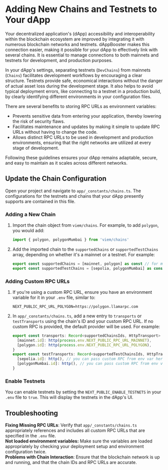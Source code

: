 # Adding New Chains and Testnets to Your dApp

Your decentralized application's (dApp) accessibility and interoperability within the blockchain ecosystem are improved by integrating it with numerous blockchain networks and testnets. dAppBooster makes this connection easier, making it possible for your dApp to effectively link with several chains. It is essential to manage connections to both mainnets and testnets for development, and production purposes.

In your dApp's settings, separating testnets (`DevChains`) from mainnets (`Chains`) facilitates development workflows by encouraging a clear structure. Testnets provide safe, economical interactions without the danger of actual asset loss during the development stage. It also helps to avoid typical deployment errors, like connecting to a testnet in a production build, by clearly identifying different environments in your configuration files.

There are several benefits to storing RPC URLs as environment variables:

- Prevents sensitive data from entering your application, thereby lowering the risk of security flaws.
- Facilitates maintenance and updates by making it simple to update RPC URLs without having to change the code.
- Allows distinct RPC URLs to be used in development and production environments, ensuring that the right networks are utilized at every stage of development.

Following these guidelines ensures your dApp remains adaptable, secure, and easy to maintain as it scales across different networks.

## Update the Chain Configuration

Open your project and navigate to `app/_constants/chains.ts`. The configurations for the testnets and chains that your dApp presently supports are contained in this file.

### Adding a New Chain

1. Import the chain object from `viem/chains`. For example, to add `polygon`, you would add:

   ```ts
   import { polygon, polygonMumbai } from 'viem/chains'
   ```

2. Add the imported chain to the `supportedChains` or `supportedTestChains` array, depending on whether it's a mainnet or a testnet. For example:

   ```ts
   export const supportedChains = [mainnet, polygon] as const // for mainnets
   export const supportedTestChains = [sepolia, polygonMumbai] as const //for testnets
   ```

### Adding Custom RPC URLs

1. If you're using a custom RPC URL, ensure you have an environment variable for it in your `.env` file, similar to:

   ```env
   NEXT_PUBLIC_RPC_URL_POLYGON=https://polygon.llamarpc.com
   ```

2. In `app/_constants/chains.ts`, add a new entry to `transports` or `testTransports` using the chain's ID and your custom RPC URL. If no custom RPC is provided, the default provider will be used. For example:

   ```ts
   export const transports: Record<supportedChainsIds, HttpTransport> = {
     [mainnet.id]: http(process.env.NEXT_PUBLIC_RPC_URL_MAINNET),
     [polygon.id]: http(process.env.NEXT_PUBLIC_RPC_URL_POLYGON),
   }
   export const testTransports: Record<supportedTestChainsIds, HttpTransport> = {
     [sepolia.id]: http(), // you can pass custom RPC from env var here too
     [polygonMumbai.id]: http(), // you can pass custom RPC from env var here too
   }
   ```

### Enable Testnets

You can enable testnets by setting the `NEXT_PUBLIC_ENABLE_TESTNETS` in your `.env` file to `true`. This will display the testnets in the dApp's UI.

## Troubleshooting

**Fixing Missing RPC URLs**: Verify that `app/_constants/chains.ts` appropriately references and includes all custom RPC URLs that are specified in the `.env` file.  
**Not loaded environment variables:** Make sure the variables are loaded appropriately by checking your deployment setup and environment configuration twice.  
**Problems with Chain Interaction**: Ensure that the blockchain network is up and running, and that the chain IDs and RPC URLs are accurate.
